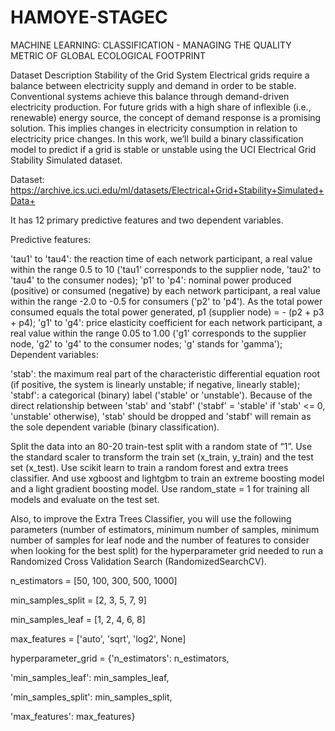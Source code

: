 # HAMOYE-STAGEC
MACHINE LEARNING: CLASSIFICATION - MANAGING THE QUALITY METRIC OF GLOBAL ECOLOGICAL FOOTPRINT

Dataset Description
Stability of the Grid System
Electrical grids require a balance between electricity supply and demand in order to be stable. Conventional systems achieve this balance through demand-driven electricity production. For future grids with a high share of inflexible (i.e., renewable) energy source, the concept of demand response is a promising solution. This implies changes in electricity consumption in relation to electricity price changes. In this work, we’ll build a binary classification model to predict if a grid is stable or unstable using the UCI Electrical Grid Stability Simulated dataset.

Dataset: https://archive.ics.uci.edu/ml/datasets/Electrical+Grid+Stability+Simulated+Data+

It has 12 primary predictive features and two dependent variables.

Predictive features:

'tau1' to 'tau4': the reaction time of each network participant, a real value within the range 0.5 to 10 ('tau1' corresponds to the supplier node, 'tau2' to 'tau4' to the consumer nodes);
'p1' to 'p4': nominal power produced (positive) or consumed (negative) by each network participant, a real value within the range -2.0 to -0.5 for consumers ('p2' to 'p4'). As the total power consumed equals the total power generated, p1 (supplier node) = - (p2 + p3 + p4);
'g1' to 'g4': price elasticity coefficient for each network participant, a real value within the range 0.05 to 1.00 ('g1' corresponds to the supplier node, 'g2' to 'g4' to the consumer nodes; 'g' stands for 'gamma');
Dependent variables:

'stab': the maximum real part of the characteristic differential equation root (if positive, the system is linearly unstable; if negative, linearly stable);
'stabf': a categorical (binary) label ('stable' or 'unstable').
Because of the direct relationship between 'stab' and 'stabf' ('stabf' = 'stable' if 'stab' <= 0, 'unstable' otherwise), 'stab' should be dropped and 'stabf' will remain as the sole dependent variable (binary classification).

Split the data into an 80-20 train-test split with a random state of “1”. Use the standard scaler to transform the train set (x_train, y_train) and the test set (x_test). Use scikit learn to train a random forest and extra trees classifier. And use xgboost and lightgbm to train an extreme boosting model and a light gradient boosting model. Use random_state = 1 for training all models and evaluate on the test set.

Also, to improve the Extra Trees Classifier, you will use the following parameters (number of estimators, minimum number of samples, minimum number of samples for leaf node and the number of features to consider when looking for the best split) for the hyperparameter grid needed to run a Randomized Cross Validation Search (RandomizedSearchCV).

n_estimators = [50, 100, 300, 500, 1000]

min_samples_split = [2, 3, 5, 7, 9]

min_samples_leaf = [1, 2, 4, 6, 8]

max_features = ['auto', 'sqrt', 'log2', None]

hyperparameter_grid = {'n_estimators': n_estimators,

'min_samples_leaf': min_samples_leaf,

'min_samples_split': min_samples_split,

'max_features': max_features}
